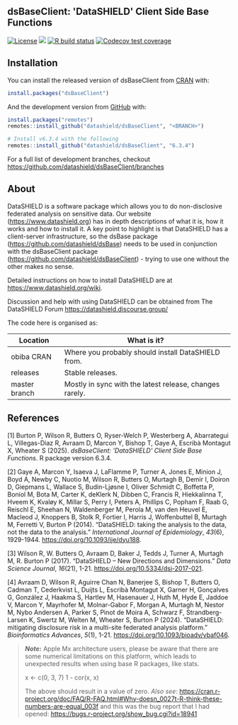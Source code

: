 ## dsBaseClient: 'DataSHIELD' Client Side Base Functions

[![License](https://img.shields.io/badge/License-GPLv3-blue.svg)](https://www.gnu.org/licenses/gpl-3.0.html)
[![](https://www.r-pkg.org/badges/version/dsBaseClient?color=black)](https://cran.r-project.org/package=dsBaseClient)
[![R build
status](https://github.com/datashield/dsBaseClient/workflows/R-CMD-check/badge.svg)](https://github.com/datashield/dsBaseClient/actions)
[![Codecov test coverage](https://codecov.io/gh/datashield/dsBaseClient/graph/badge.svg)](https://app.codecov.io/gh/datashield/dsBaseClient)

## Installation

You can install the released version of dsBaseClient from
[CRAN](https://cran.r-project.org/package=dsBaseClient) with:

``` r
install.packages("dsBaseClient")
```

And the development version from
[GitHub](https://github.com/datashield/dsBaseClient/) with:
<!-- You can install the development version from [GitHub](https://github.com/) with: -->

``` r
install.packages("remotes")
remotes::install_github("datashield/dsBaseClient", "<BRANCH>")

# Install v6.3.4 with the following
remotes::install_github("datashield/dsBaseClient", "6.3.4")
```

For a full list of development branches, checkout https://github.com/datashield/dsBaseClient/branches


## About

DataSHIELD is a software package which allows you to do non-disclosive federated analysis on sensitive data. Our website (https://www.datashield.org) has in depth descriptions of what it is, how it works and how to install it. A key point to highlight is that DataSHIELD has a client-server infrastructure, so the dsBase package (https://github.com/datashield/dsBase) needs to be used in conjunction with the dsBaseClient package (https://github.com/datashield/dsBaseClient) - trying to use one without the other makes no sense.

Detailed instructions on how to install DataSHIELD are at https://www.datashield.org/wiki.

Discussion and help with using DataSHIELD can be obtained from The DataSHIELD Forum https://datashield.discourse.group/

The code here is organised as:

| Location                     | What is it? |
| ---------------------------- | ------------| 
| obiba CRAN                   | Where you probably should install DataSHIELD from. |
| releases                     | Stable releases. |
| master branch                | Mostly in sync with the latest release, changes rarely. |

## References

[1] Burton P, Wilson R, Butters O, Ryser-Welch P, Westerberg A, Abarrategui L, Villegas-Diaz R,
  Avraam D, Marcon Y, Bishop T, Gaye A, Escribà Montagut X, Wheater S (2025). 
  _dsBaseClient: 'DataSHIELD' Client Side Base Functions_. R package version 6.3.4.

[2] Gaye A, Marcon Y, Isaeva J, LaFlamme P, Turner A, Jones E, Minion J, Boyd A, Newby C, Nuotio
  M, Wilson R, Butters O, Murtagh B, Demir I, Doiron D, Giepmans L, Wallace S, Budin-Ljøsne I,
  Oliver Schmidt C, Boffetta P, Boniol M, Bota M, Carter K, deKlerk N, Dibben C, Francis R,
  Hiekkalinna T, Hveem K, Kvaløy K, Millar S, Perry I, Peters A, Phillips C, Popham F, Raab G,
  Reischl E, Sheehan N, Waldenberger M, Perola M, van den Heuvel E, Macleod J, Knoppers B,
  Stolk R, Fortier I, Harris J, Woffenbuttel B, Murtagh M, Ferretti V, Burton P (2014).
  “DataSHIELD: taking the analysis to the data, not the data to the analysis.” _International
  Journal of Epidemiology_, *43*(6), 1929-1944. <https://doi.org/10.1093/ije/dyu188>.

[3] Wilson R, W. Butters O, Avraam D, Baker J, Tedds J, Turner A, Murtagh M, R. Burton P (2017).
  “DataSHIELD – New Directions and Dimensions.” _Data Science Journal_, *16*(21), 1-21.
  <https://doi.org/10.5334/dsj-2017-021>.

[4] Avraam D, Wilson R, Aguirre Chan N, Banerjee S, Bishop T, Butters O, Cadman T, Cederkvist L,
  Duijts L, Escribà Montagut X, Garner H, Gonçalves G, González J, Haakma S, Hartlev M,
  Hasenauer J, Huth M, Hyde E, Jaddoe V, Marcon Y, Mayrhofer M, Molnar-Gabor F, Morgan A,
  Murtagh M, Nestor M, Nybo Andersen A, Parker S, Pinot de Moira A, Schwarz F,
  Strandberg-Larsen K, Swertz M, Welten M, Wheater S, Burton P (2024). “DataSHIELD:
  mitigating disclosure risk in a multi-site federated analysis platform.” _Bioinformatics
  Advances_, *5*(1), 1-21. <https://doi.org/10.1093/bioadv/vbaf046>.

> **_Note:_** Apple Mx architecture users, please be aware that there are some numerical limitations on this platform, which leads to unexpected results when using base R packages, like stats​.
>
> x <- c(0, 3, 7)
> 1 - cor(x, x)​
>
> The above should result in a value of zero.
> _Also see:_ https://cran.r-project.org/doc/FAQ/R-FAQ.html#Why-doesn_0027t-R-think-these-numbers-are-equal_003f and this was the bug report that I had opened: https://bugs.r-project.org/show_bug.cgi?id=18941
